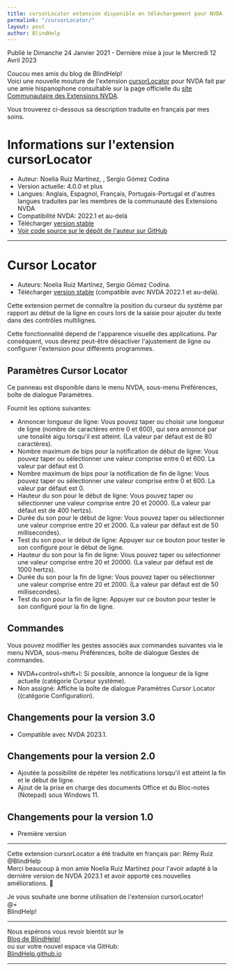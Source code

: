 ```yaml
---
title: cursorLocator extension disponible en téléchargement pour NVDA
permalink: "/cursorLocator/"
layout: post
author: BlindHelp
---
```


<footer>Publié le Dimanche 24 Janvier 2021 - Dernière mise à jour le Mercredi 12 Avril 2023</footer>


Coucou mes amis du blog de BlindHelp!    
Voici une nouvelle mouture de l'extension [cursorLocator](https://addons.nvda-project.org/addons/cursorLocator.fr.html) pour NVDA fait  par une amie hispanophone consultable sur la page officielle du [site Communautaire des Extensions NVDA](https://addons.nvda-project.org/index.fr.html).    

Vous trouverez ci-dessous sa description traduite en français par mes soins.      

# Informations sur l'extension  cursorLocator #

* Auteur: <span lang="es">Noelia Ruiz Martínez, , Sergio Gómez Codina</span>
* Version actuelle: 4.0.0 et plus
* Langues: Anglais, Espagnol, Français, Portugais-Portugal et d'autres langues traduites par les membres de la communauté des Extensions NVDA
* Compatibilité NVDA: 2022.1 et au-delà
* Télécharger [version stable][1]
* [Voir code source sur le dépôt de l'auteur sur GitHub](https://github.com/nvdaes/cursorLocator)

---

# Cursor Locator #

* Auteurs: Noelia Ruiz Martínez, Sergio Gómez Codina.
* Télécharger [version stable][1] (compatible avec NVDA 2022.1 et au-delà).

Cette extension permet de connaître la position du curseur du système par
rapport au début de la ligne en cours lors de la saisie pour ajouter du
texte dans des contrôles multilignes.

Cette fonctionnalité dépend de l'apparence visuelle des applications. Par
conséquent, vous devrez peut-être désactiver l'ajustement de ligne ou
configurer l'extension pour différents programmes.

## Paramètres Cursor Locator ##

Ce panneau est disponible dans le menu NVDA, sous-menu Préférences, boîte de
dialogue Paramètres.

Fournit les options suivantes:

* Annoncer longueur de ligne: Vous pouvez taper ou choisir une longueur de
  ligne (nombre de caractères entre 0 et 600), qui sera annoncé par une
  tonalité aigu lorsqu'il  est atteint. (La valeur par défaut est de 80
  caractères).
* Nombre maximum de bips pour la notification de début de ligne: Vous pouvez
  taper ou sélectionner une valeur comprise entre 0 et 600. La valeur par
  défaut est 0.
* Nombre maximum de bips pour la notification de fin de ligne: Vous pouvez
  taper ou sélectionner une valeur comprise entre 0 et 600. La valeur par
  défaut est 0.
* Hauteur du son pour le début de ligne: Vous pouvez taper ou sélectionner
  une valeur comprise entre 20 et 20000. (La valeur par défaut est de 400
  hertzs).
* Durée du son pour le début de ligne: Vous pouvez taper ou sélectionner une
  valeur comprise entre 20 et 2000. (La valeur par défaut est de 50
  millisecondes).
* Test du son pour le début de ligne: Appuyer sur ce bouton pour tester le
  son configuré pour le début de ligne.
* Hauteur du son pour  la fin de ligne: Vous pouvez taper ou sélectionner
  une valeur comprise entre 20 et 20000. (La valeur par défaut est de 1000
  hertzs).
* Durée du son pour la fin de ligne: Vous pouvez taper ou sélectionner une
  valeur comprise entre 20 et 2000. (La valeur par défaut est de 50
  millisecondes).
* Test du son pour la fin de ligne: Appuyer sur ce bouton pour tester le son
  configuré pour la fin de ligne.

## Commandes  ##

Vous pouvez modifier les gestes associés aux commandes suivantes via le menu
NVDA, sous-menu Préférences, boîte de dialogue Gestes de commandes.

* NVDA+control+shift+l: Si possible, annonce la longueur de la ligne
  actuelle (catégorie Curseur système).
* Non assigné: Affiche la boîte de dialogue Paramètres Cursor Locator
  ((catégorie Configuration).

## Changements pour la version 3.0 ##
* Compatible avec NVDA 2023.1.

## Changements pour la version 2.0 ##
* Ajoutée la possibilité de répéter les notifications lorsqu'il  est atteint
  la fin et le début de ligne.
* Ajout de la prise en charge des documents Office et du Bloc-notes
  (Notepad) sous Windows 11.

## Changements pour la version 1.0 ##
* Première version

[1]: https://addons.nvda-project.org/files/get.php?file=cursorLocator

---

Cette extension cursorLocator a été traduite en français par: Rémy Ruiz @BlindHelp     
Merci beaucoup à mon amie <span lang="es">Noelia Ruiz Martínez</span> pour l'avoir adapté à la dernière version de NVDA 2023.1 et avoir apporté ces nouvelles améliorations. 🤗    

Je vous souhaite une bonne utilisation de l'extension cursorLocator!    
@+    
BlindHelp!    

---

Nous espérons vous revoir bientôt sur le      
[Blog de BlindHelp!](http://blindhelp.blogspot.fr/)                    
ou sur  votre nouvel espace via GitHub:                     
[BlindHelp.github.io](https://blindhelp.github.io)                    

---